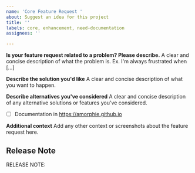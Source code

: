 ```yaml
---
name: 'Core Feature Request '
about: Suggest an idea for this project
title: ''
labels: core, enhancement, need-documentation
assignees: ''

---
```


**Is your feature request related to a problem? Please describe.**
A clear and concise description of what the problem is. Ex. I'm always frustrated when [...]

**Describe the solution you'd like**
A clear and concise description of what you want to happen.

**Describe alternatives you've considered**
A clear and concise description of any alternative solutions or features you've considered.

- [ ] Documentation in https://amorphie.github.io

**Additional context**
Add any other context or screenshots about the feature request here.


## Release Note
<!-- How should this new feature be announced in our release notes? It can be populated later. -->
<!-- Keep it as a single line. Examples: -->

<!-- RELEASE NOTE: **ADD** New feature in flutter.core. -->
<!-- RELEASE NOTE: **FIX** Bug in runtime. -->
<!-- RELEASE NOTE: **UPDATE** Runtime dependency. -->

RELEASE NOTE:
